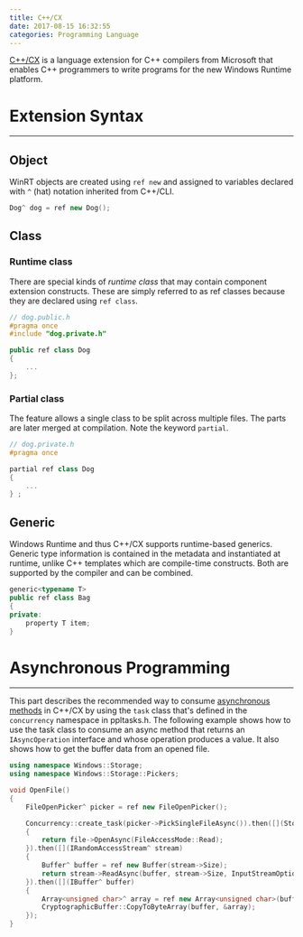 ```yaml
---
title: C++/CX
date: 2017-08-15 16:32:55
categories: Programming Language
---
```


[C++/CX](https://docs.microsoft.com/en-us/cpp/cppcx/visual-c-language-reference-c-cx) is a language extension for C++ compilers from Microsoft that enables C++ programmers to write programs for the new Windows Runtime platform.

# Extension Syntax
***

## Object

WinRT objects are created using `ref new` and assigned to variables declared with `^` (hat) notation inherited from C++/CLI.

```c++
Dog^ dog = ref new Dog();
```

## Class

### Runtime class

There are special kinds of *runtime class* that  may contain component extension constructs. These are simply referred to as ref classes because they are declared using `ref class`.

```c++
// dog.public.h
#pragma once
#include "dog.private.h"

public ref class Dog
{
    ...
};
```

### Partial class

The feature allows a single class to be split across multiple files. The parts are later merged at compilation. Note the keyword `partial`.

```c++
// dog.private.h
#pragma once

partial ref class Dog
{
    ...
} ;
```

## Generic

Windows Runtime and thus C++/CX supports runtime-based generics. Generic type information is contained in the metadata and instantiated at runtime, unlike C++ templates which are compile-time constructs. Both are supported by the compiler and can be combined.

```c++
generic<typename T>
public ref class Bag
{
private:
    property T item;
}
```

# Asynchronous Programming
***

This part describes the recommended way to consume [asynchronous methods](https://docs.microsoft.com/en-us/windows/uwp/threading-async/asynchronous-programming-in-cpp-universal-windows-platform-apps) in C++/CX by using the `task` class that's defined in the `concurrency` namespace in ppltasks.h.
The following example shows how to use the task class to consume an async method that returns an `IAsyncOperation` interface and whose operation produces a value. It also shows how to get the buffer data from an opened file.

```c++
using namespace Windows::Storage;
using namespace Windows::Storage::Pickers;

void OpenFile()
{
    FileOpenPicker^ picker = ref new FileOpenPicker();

    Concurrency::create_task(picker->PickSingleFileAsync()).then([](StorageFile^ file)
    {
        return file->OpenAsync(FileAccessMode::Read);
    }).then([](IRandomAccessStream^ stream)
    {
        Buffer^ buffer = ref new Buffer(stream->Size);
        return stream->ReadAsync(buffer, stream->Size, InputStreamOptions::None);
    }).then([](IBuffer^ buffer)
    {
        Array<unsigned char>^ array = ref new Array<unsigned char>(buffer->Length);
        CryptographicBuffer::CopyToByteArray(buffer, &array);
    });
}
```
